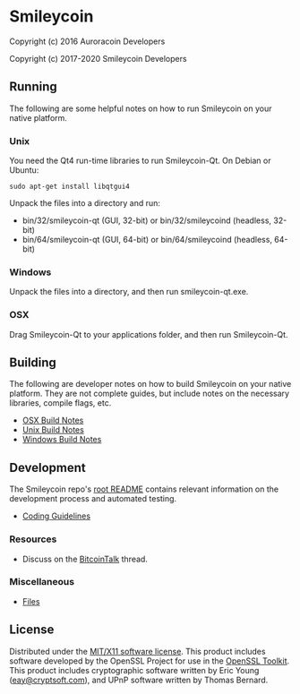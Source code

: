 Smileycoin
==========

Copyright (c) 2016 Auroracoin Developers

Copyright (c) 2017-2020 Smileycoin Developers

Running
---------------------
The following are some helpful notes on how to run Smileycoin on your native platform.

### Unix

You need the Qt4 run-time libraries to run Smileycoin-Qt. On Debian or Ubuntu:

	sudo apt-get install libqtgui4

Unpack the files into a directory and run:

- bin/32/smileycoin-qt (GUI, 32-bit) or bin/32/smileycoind (headless, 32-bit)
- bin/64/smileycoin-qt (GUI, 64-bit) or bin/64/smileycoind (headless, 64-bit)

### Windows

Unpack the files into a directory, and then run smileycoin-qt.exe.

### OSX

Drag Smileycoin-Qt to your applications folder, and then run Smileycoin-Qt.

Building
---------------------
The following are developer notes on how to build Smileycoin on your native platform. They are not complete guides, but include notes on the necessary libraries, compile flags, etc.

- [OSX Build Notes](build-osx.md)
- [Unix Build Notes](build-unix.md)
- [Windows Build Notes](build-msw.md)

Development
---------------------
The Smileycoin repo's [root README](https://github.com/tutor-web/Smileycoin/blob/master/README.md) contains relevant information on the development process and automated testing.

- [Coding Guidelines](coding.md)

### Resources
* Discuss on the [BitcoinTalk](https://bitcointalk.org/index.php?topic=845761.0;all) thread.

### Miscellaneous
- [Files](files.md)

License
---------------------
Distributed under the [MIT/X11 software license](http://www.opensource.org/licenses/mit-license.php).
This product includes software developed by the OpenSSL Project for use in the [OpenSSL Toolkit](http://www.openssl.org/). This product includes
cryptographic software written by Eric Young ([eay@cryptsoft.com](mailto:eay@cryptsoft.com)), and UPnP software written by Thomas Bernard.
